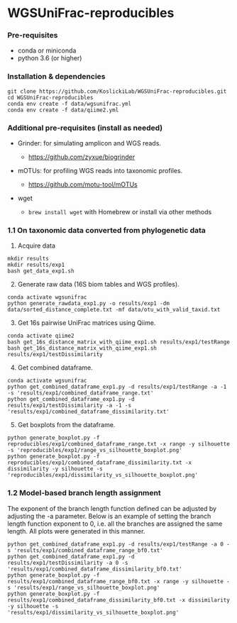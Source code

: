 # WGSUniFrac-reproducibles
### Pre-requisites

* conda or miniconda
* python 3.6 (or higher)

### Installation & dependencies

```
git clone https://github.com/KoslickiLab/WGSUniFrac-reproducibles.git
cd WGSUniFrac-reproducibles
conda env create -f data/wgsunifrac.yml
conda env create -f data/qiime2.yml
```
### Additional pre-requisites (install as needed)

* Grinder: for simulating amplicon and WGS reads. 
  * https://github.com/zyxue/biogrinder
* mOTUs: for profiling WGS reads into taxonomic profiles.
  * https://github.com/motu-tool/mOTUs

* wget
  * `brew install wget` with Homebrew or install via other methods

### 1.1 On taxonomic data converted from phylogenetic data

1. Acquire data 

```
mkdir results
mkdir results/exp1
bash get_data_exp1.sh
```

2. Generate raw data (16S biom tables and WGS profiles).

```
conda activate wgsunifrac
python generate_rawdata_exp1.py -o results/exp1 -dm data/sorted_distance_complete.txt -mf data/otu_with_valid_taxid.txt
```

3. Get 16s pairwise UniFrac matrices using Qiime.

```
conda activate qiime2
bash get_16s_distance_matrix_with_qiime_exp1.sh results/exp1/testRange
bash get_16s_distance_matrix_with_qiime_exp1.sh results/exp1/testDissimilarity
```

4. Get combined dataframe.

```
conda activate wgsunifrac
python get_combined_dataframe_exp1.py -d results/exp1/testRange -a -1 -s 'results/exp1/combined_dataframe_range.txt'
python get_combined_dataframe_exp1.py -d results/exp1/testDissimilarity -a -1 -s 'results/exp1/combined_dataframe_dissimilarity.txt'
```

5. Get boxplots from the dataframe.

```
python generate_boxplot.py -f reproducibles/exp1/combined_dataframe_range.txt -x range -y silhouette -s 'reproducibles/exp1/range_vs_silhouette_boxplot.png' 
python generate_boxplot.py -f reproducibles/exp1/combined_dataframe_dissimilarity.txt -x dissimilarity -y silhouette -s 'reproducibles/exp1/dissimilarity_vs_silhouette_boxplot.png'
```

### 1.2 Model-based branch length assignment

The exponent of the branch length function defined can be adjusted by adjusting the -a parameter. Below is an example of setting the branch length function exponent to 0, i.e. all the branches are assigned the same length. All plots were generated in this manner.

```
python get_combined_dataframe_exp1.py -d results/exp1/testRange -a 0 -s 'results/exp1/combined_dataframe_range_bf0.txt'
python get_combined_dataframe_exp1.py -d results/exp1/testDissimilarity -a 0 -s 'results/exp1/combined_dataframe_dissimilarity_bf0.txt'
python generate_boxplot.py -f results/exp1/combined_dataframe_range_bf0.txt -x range -y silhouette -s 'results/exp1/range_vs_silhouette_boxplot.png' 
python generate_boxplot.py -f results/exp1/combined_dataframe_dissimilarity_bf0.txt -x dissimilarity -y silhouette -s 'results/exp1/dissimilarity_vs_silhouette_boxplot.png'
```


